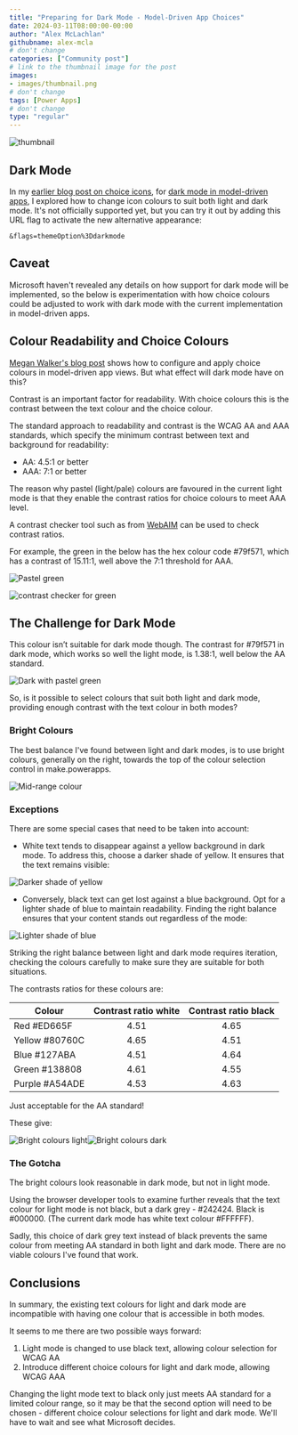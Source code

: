 ```yaml
---
title: "Preparing for Dark Mode - Model-Driven App Choices"
date: 2024-03-11T08:00:00-00:00
author: "Alex McLachlan"
githubname: alex-mcla
# don't change
categories: ["Community post"]
# link to the thumbnail image for the post
images:
- images/thumbnail.png
# don't change
tags: [Power Apps]
# don't change
type: "regular"
---
```


![thumbnail](images/thumbnail.png)

## Dark Mode

In my [earlier blog post on choice icons](https://pnp.github.io/blog/post/preparing-for-dark-mode-model-driven-app-icons/), for [dark mode in model-driven apps](https://hackingpowerplatform.com/dark-mode-for-microsoft-dataverse/), I explored how to change icon colours to suit both light and dark mode. It's not officially supported yet, but you can try it out by adding this URL flag to activate the new alternative appearance:

```text
&flags=themeOption%3Ddarkmode
```

## Caveat

Microsoft haven't revealed any details on how support for dark mode will be implemented, so the below is experimentation with how choice colours could be adjusted to work with dark mode with the current implementation in model-driven apps.

## Colour Readability and Choice Colours

[Megan Walker's blog post](https://meganvwalker.com/grid-components-in-model-driven-apps-d365/) shows how to configure and apply choice colours in model-driven app views. But what effect will dark mode have on this?

Contrast is an important factor for readability. With choice colours this is the contrast between the text colour and the choice colour.

The standard approach to readability and contrast is the WCAG AA and AAA standards, which specify  the minimum contrast between text and background for readability:

- AA: 4.5:1 or better
- AAA: 7:1 or better

The reason why pastel (light/pale) colours are favoured in the current light mode is that they enable the contrast ratios for choice colours to meet AAA level.

A contrast checker tool such as from [WebAIM](https://webaim.org/resources/contrastchecker/) can be used to check contrast ratios.

For example, the green in the below has the hex colour code #79f571, which has a contrast of 15.11:1, well above the 7:1 threshold for AAA.

![Pastel green](images/pastel-with-green.png)

![contrast checker for green](images/contrast-checker-green.png)

## The Challenge for Dark Mode

This colour isn’t suitable for dark mode though. The contrast for #79f571 in dark mode, which works so well the light mode, is 1.38:1, well below the AA standard.

![Dark with pastel green](images/dark-with-green.png)

So, is it possible to select colours that suit both light and dark mode, providing enough contrast with the text colour in both modes?

### Bright Colours

The best balance I've found between light and dark modes, is to use bright colours, generally on the right, towards the top of the colour selection control in make.powerapps.

![Mid-range colour](images/mid-range.png)

### Exceptions

There are some special cases that need to be taken into account:

- White text tends to disappear against a yellow background in dark mode. To address this, choose a darker shade of yellow. It ensures that the text remains visible:

![Darker shade of yellow](images/yellow.png)

- Conversely, black text can get lost against a blue background. Opt for a lighter shade of blue to maintain readability. Finding the right balance ensures that your content stands out regardless of the mode:

![Lighter shade of blue](images/blue.png)

Striking the right balance between light and dark mode requires iteration, checking the colours carefully to make sure they are suitable for both situations.

The contrasts ratios for these colours are:

|Colour|Contrast ratio white|Contrast ratio black|
|--|:--:|:--:|
|Red #ED665F|4.51|4.65|
|Yellow #80760C|4.65|4.51|
|Blue #127ABA|4.51|4.64|
|Green #138808|4.61|4.55|
|Purple #A54ADE|4.53|4.63|

Just acceptable for the AA standard!

These give:

![Bright colours light](images/mid-bright-view.png)![Bright colours dark](images/mid-bright-view-dark.png)

### The Gotcha

The bright colours look reasonable in dark mode, but not in light mode.

Using the browser developer tools to examine further reveals that the text colour for light mode is not black, but a dark grey - #242424. Black is #000000. (The current dark mode has white text colour #FFFFFF).

Sadly, this choice of dark grey text instead of black prevents the same colour from meeting AA standard in both light and dark mode. There are no viable colours I've found that work.

## Conclusions

In summary, the existing text colours for light and dark mode are incompatible with having one colour that is accessible in both modes.

It seems to me there are two possible ways forward:

1. Light mode is changed to use black text, allowing colour selection for WCAG AA
2. Introduce different choice colours for light and dark mode, allowing WCAG AAA

Changing the light mode text to black only just meets AA standard for a limited colour range, so it may be that the second option will need to be chosen - different choice colour selections for light and dark mode. We'll have to wait and see what Microsoft decides.
